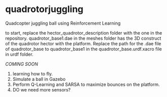 # quadrotorjuggling
Quadcopter juggling ball using Reinforcement Learning

to start, replace the hector_quadrotor_description folder with the one in the repository. 
quadrotor_base1.dae in the meshes folder has the 3D construct of the quadrotor hector with the platform. Replace the path for the .dae file of quadrotor_base to quadrotor_base1 in the quadrotor_base.urdf.xacro file in urdf folder.


*COMING SOON*
1. learning how to fly.
2. Simulate a ball in Gazebo
3. Perform Q-Learning and SARSA to maximize bounces on the platform.
4. DO we need more sensors?
